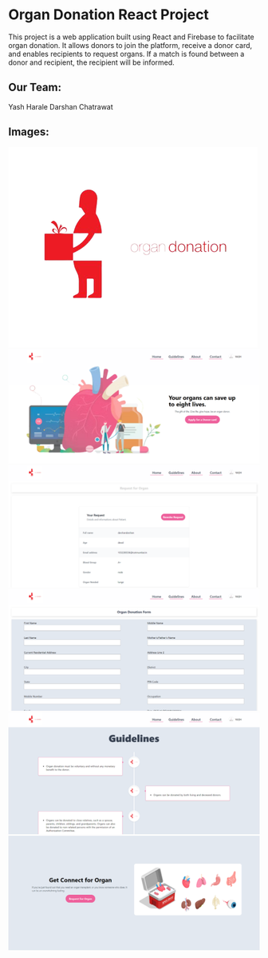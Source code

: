 # Organ Donation React Project

This project is a web application built using React and Firebase to facilitate organ donation. It allows donors to join the platform, receive a donor card, and enables recipients to request organs. If a match is found between a donor and recipient, the recipient will be informed.

## Our Team:
Yash Harale
Darshan Chatrawat

## Images:

![Alt text](logo1.png) ![Alt text](homepage.png) ![Alt text](requestpage.png) ![Alt text](donationform.png) ![Alt text](guidelinespage.png) ![Alt text](heropage.png)

